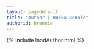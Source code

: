 ```yaml
---
layout: pagedefault
title: "Author | Bukka Rennie"
authorid: brennie
---
```


{% include loadAuthor.html %}